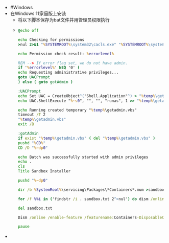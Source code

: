 - #Windows
- 在Windows 11家庭版上安装
	- 将以下脚本保存为bat文件并用管理员权限执行
	- ```cmd
	  @echo off
	  
	  echo Checking for permissions
	  >nul 2>&1 "%SYSTEMROOT%\system32\cacls.exe" "%SYSTEMROOT%\system32\config\system"
	  
	  echo Permission check result: %errorlevel%
	  
	  REM --> If error flag set, we do not have admin.
	  if '%errorlevel%' NEQ '0' (
	  echo Requesting administrative privileges...
	  goto UACPrompt
	  ) else ( goto gotAdmin )
	  
	  :UACPrompt
	  echo Set UAC = CreateObject^("Shell.Application"^) > "%temp%\getadmin.vbs"
	  echo UAC.ShellExecute "%~s0", "", "", "runas", 1 >> "%temp%\getadmin.vbs"
	  
	  echo Running created temporary "%temp%\getadmin.vbs"
	  timeout /T 2
	  "%temp%\getadmin.vbs"
	  exit /B
	  
	  :gotAdmin
	  if exist "%temp%\getadmin.vbs" ( del "%temp%\getadmin.vbs" )
	  pushd "%CD%"
	  CD /D "%~dp0"
	  
	  echo Batch was successfully started with admin privileges
	  echo .
	  cls
	  Title Sandbox Installer
	  
	  pushd "%~dp0"
	  
	  dir /b %SystemRoot%\servicing\Packages\*Containers*.mum >sandbox.txt
	  
	  for /f %%i in ('findstr /i . sandbox.txt 2^>nul') do dism /online /norestart /add-package:"%SystemRoot%\servicing\Packages\%%i"
	  
	  del sandbox.txt
	  
	  Dism /online /enable-feature /featurename:Containers-DisposableClientVM /LimitAccess /ALL
	  
	  pause
	  ```
-
